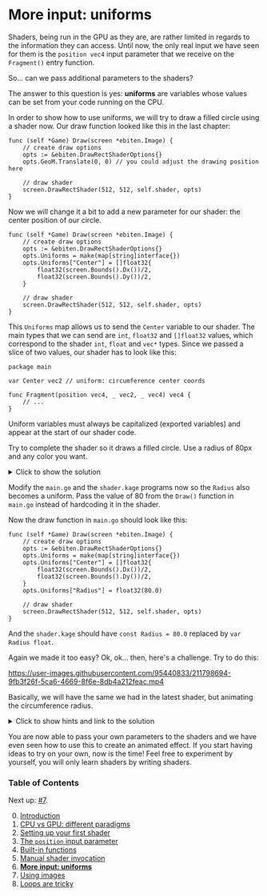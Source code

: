 # More input: uniforms

Shaders, being run in the GPU as they are, are rather limited in regards to the information they can access. Until now, the only real input we have seen for them is the `position vec4` input parameter that we receive on the `Fragment()` entry function.

So... can we pass additional parameters to the shaders?

The answer to this question is yes: **uniforms** are variables whose values can be set from your code running on the CPU.

In order to show how to use uniforms, we will try to draw a filled circle using a shader now. Our draw function looked like this in the last chapter:
```Golang
func (self *Game) Draw(screen *ebiten.Image) {
	// create draw options
	opts := &ebiten.DrawRectShaderOptions{}
	opts.GeoM.Translate(0, 0) // you could adjust the drawing position here
	
	// draw shader
	screen.DrawRectShader(512, 512, self.shader, opts)
}
```

Now we will change it a bit to add a new parameter for our shader: the center position of our circle.
```Golang
func (self *Game) Draw(screen *ebiten.Image) {
	// create draw options
	opts := &ebiten.DrawRectShaderOptions{}
	opts.Uniforms = make(map[string]interface{})
	opts.Uniforms["Center"] = []float32{
		float32(screen.Bounds().Dx())/2,
		float32(screen.Bounds().Dy())/2,
	}
	
	// draw shader
	screen.DrawRectShader(512, 512, self.shader, opts)
}
```

This `Uniforms` map allows us to send the `Center` variable to our shader. The main types that we can send are `int`, `float32` and `[]float32` values, which correspond to the shader `int`, `float` and `vec*` types. Since we passed a slice of two values, our shader has to look like this:
```Golang
package main

var Center vec2 // uniform: circumference center coords

func Fragment(position vec4, _ vec2, _ vec4) vec4 {
	// ...
}
```

Uniform variables must always be capitalized (exported variables) and appear at the start of our shader code.

Try to complete the shader so it draws a filled circle. Use a radius of 80px and any color you want.

<details>
<summary>Click to show the solution</summary>

```Golang
package main

var Center vec2 // uniform: circumference center coords
const Radius = 80.0

func Fragment(position vec4, _ vec2, _ vec4) vec4 {
	distToCenter := distance(Center, position.xy)
	distToEdge   := distToCenter - Radius

	// dist to edge will be negative if we are inside the
	// circle and positive if we are outside, but we want to 
	// preserve the circle color if we are inside (multiply
	// by one), and discard it if we are outside (multiply
	// by zero), so we need to change the sign and clamp
	factor := clamp(-distToEdge, 0, 1)
	factor  = pow(factor, 1.0/2.2) // gamma correction
	return vec4(1, 0, 0, 1)*factor
}
```

If you used `if` statements instead of clamp and don't know what gamma correction is, don't worry. The reason clamp (or some combinations of min/max) are preferred to conditionals is that shaders are executed by many GPU processors in parallel, and typically they are all executing the same instruction at the same time. When there are branches, all branches may have to be executed for all processors anyway. The topic is deep and complex and it's not something you have to worry about right now, but it's good to start seeing ways to avoid conditionals. Here an actual conditional wouldn't be much worse, but you definitely don't want big conditionals doing completely different things, because you may end up having to execute all those big branches on all processors anyway.

On the other topic of gamma correction, the issue is that lightness is not perceived linearly by humans, but follows a power function instead. Therefore, using a linear fall-off for the opacity at the edge of the circumference is not ideal, so... we can use a simple formula to correct it. Again, this doesn't matter much here, but it's a concept you may want to know about for your future adventures. In more complex shaders it can have a significant effect.
</details>

Modify the `main.go` and the `shader.kage` programs now so the `Radius` also becomes a uniform. Pass the value of 80 from the `Draw()` function in `main.go` instead of hardcoding it in the shader.

Now the draw function in `main.go` should look like this:
```Golang
func (self *Game) Draw(screen *ebiten.Image) {
	// create draw options
	opts := &ebiten.DrawRectShaderOptions{}
	opts.Uniforms = make(map[string]interface{})
	opts.Uniforms["Center"] = []float32{
		float32(screen.Bounds().Dx())/2,
		float32(screen.Bounds().Dy())/2,
	}
	opts.Uniforms["Radius"] = float32(80.0)
	
	// draw shader
	screen.DrawRectShader(512, 512, self.shader, opts)
}
```

And the `shader.kage` should have `const Radius = 80.0` replaced by `var Radius float`.

Again we made it too easy? Ok, ok... then, here's a challenge. Try to do this:

https://user-images.githubusercontent.com/95440833/211798694-9fb3f26f-5ca6-4669-8f6e-8db4a212feac.mp4

Basically, we will have the same we had in the latest shader, but animating the circumference radius.

<details>
<summary>Click to show hints and link to the solution</summary>

Spoilers on how to solve this problem: add an `angle int` variable to the `Game` struct. You want its value to go from 0 to 359 and back again to zero at a rate of 1 degree per tick. Then, on `Draw()`, you can use a radius of `80 + 30*someOscillatingFactor`, where the factor oscillates between `[-1, 1]` and is derived from the `angle`.

The actual code can be found at [`kage-desk/examples/intro/circle-anim`](https://github.com/tinne26/kage-desk/blob/main/examples/intro/circle-anim).
</details>

You are now able to pass your own parameters to the shaders and we have even seen how to use this to create an animated effect. If you start having ideas to try on your own, now is the time! Feel free to experiment by yourself, you will only learn shaders by writing shaders.


### Table of Contents
Next up: [#7](https://github.com/tinne26/kage-desk/blob/main/tutorials/intro/07_images.md).

0. [Introduction](https://github.com/tinne26/kage-desk/blob/main/tutorials/intro/00_introduction.md)
1. [CPU vs GPU: different paradigms](https://github.com/tinne26/kage-desk/blob/main/tutorials/intro/01_cpu_vs_gpu.md)
2. [Setting up your first shader](https://github.com/tinne26/kage-desk/blob/main/tutorials/intro/02_shader_setup.md)
3. [The `position` input parameter](https://github.com/tinne26/kage-desk/blob/main/tutorials/intro/03_position_input.md)
4. [Built-in functions](https://github.com/tinne26/kage-desk/blob/main/tutorials/intro/04_built_in_functions.md)
5. [Manual shader invocation](https://github.com/tinne26/kage-desk/blob/main/tutorials/intro/05_invoke_shader.md)
6. [**More input: uniforms**](https://github.com/tinne26/kage-desk/blob/main/tutorials/intro/06_uniforms.md)
7. [Using images](https://github.com/tinne26/kage-desk/blob/main/tutorials/intro/07_images.md)
8. [Loops are tricky](https://github.com/tinne26/kage-desk/blob/main/tutorials/intro/08_loops.md)
